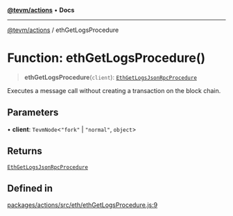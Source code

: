 [**@tevm/actions**](../README.md) • **Docs**

***

[@tevm/actions](../globals.md) / ethGetLogsProcedure

# Function: ethGetLogsProcedure()

> **ethGetLogsProcedure**(`client`): [`EthGetLogsJsonRpcProcedure`](../type-aliases/EthGetLogsJsonRpcProcedure.md)

Executes a message call without creating a transaction on the block chain.

## Parameters

• **client**: `TevmNode`\<`"fork"` \| `"normal"`, `object`\>

## Returns

[`EthGetLogsJsonRpcProcedure`](../type-aliases/EthGetLogsJsonRpcProcedure.md)

## Defined in

[packages/actions/src/eth/ethGetLogsProcedure.js:9](https://github.com/evmts/tevm-monorepo/blob/main/packages/actions/src/eth/ethGetLogsProcedure.js#L9)
